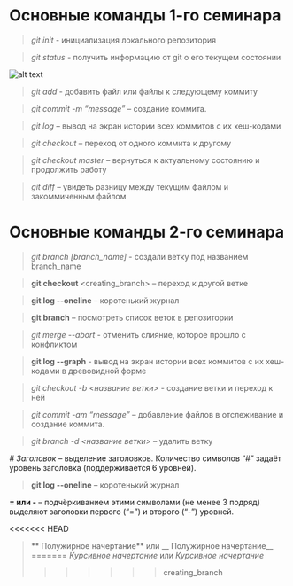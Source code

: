 # Основные команды 1-го семинара #

> *git init* - инициализация локального репозитория

> *git status* - получить информацию от git о его текущем состоянии

![alt text](https://avatars.mds.yandex.net/i?id=bcda46264a107dee9045dafc45ef118015982df2-8232950-images-thumbs&n=13)

> *git add* - добавить файл или файлы к следующему коммиту

> *git commit -m “message”* – создание коммита.

> *git log* – вывод на экран истории всех коммитов с их хеш-кодами

> *git checkout* – переход от одного коммита к другому

> *git checkout master* – вернуться к актуальному состоянию и продолжить работу

> *git diff* – увидеть разницу между текущим файлом и закоммиченным файлом
# Основные команды 2-го семинара

> *git branch [branch_name]* - создали ветку под названием branch_name

> **git checkout** <creating_branch> – переход к другой ветке

> **git log --oneline** – коротенький журнал

> **git branch** – посмотреть список веток в репозитории

> *git merge --abort* - отменить слияние, которое прошло с конфликтом

> **git log --graph** - вывод на экран истории всех коммитов с их хеш-кодами в древовидной форме

> *git checkout  -b <название ветки>* - создание ветки и переход к ней



> *git commit -am “message”* – добавление файлов в отслеживание и       создание коммита.

> *git branch -d <название ветки>* – удалить ветку

*# Заголовок* – выделение заголовков. Количество символов “#” задаёт уровень заголовка  (поддерживается 6 уровней).
> **git log --oneline** – коротенький журнал

**= или -** – подчёркиванием этими символами (не менее 3 подряд) выделяют заголовки  первого (“=”) и второго (“-”) уровней.

<<<<<<< HEAD
> ** Полужирное начертание** или __ Полужирное начертание__
=======
*Курсивное начертание* или _Курсивное начертание_
>>>>>>> creating_branch
